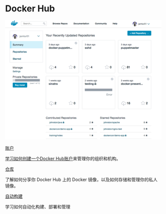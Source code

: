 Docker Hub
===

![](../images/hub.png)

[账户](accounts.md)

[学习如何创建一个Docker Hub账户](accounts.md)来管理你的组织和机构。

[仓库](repos.md)

了解如何分享你 Docker Hub 上的 Docker 镜像，以及如何存储和管理你的私人镜像。

[自动构建](builds.md)

学习如何自动化构建、部署和管理
